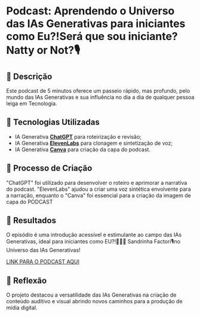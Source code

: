 # Podcast: Aprendendo o Universo das IAs Generativas para iniciantes como Eu?!Será que sou iniciante? Natty or Not?🎙️

## 📒 Descrição
Este podcast de 5 minutos oferece um passeio rápido, mas profundo, pelo mundo das IAs Generativas e sua influência no dia a dia de qualquer pessoa leiga em Tecnologia.

## 🤖 Tecnologias Utilizadas
- IA Generativa **[ChatGPT](https://chat.openai.com)** para roteirização e revisão;
- IA Generativa **[ElevenLabs](https://www.elevenlabs.io)** para clonagem e sintetização de voz;
- IA Generativa **[Canva](https://www.canva.com/pt_br/gerador-imagem-ia/)** para criação da capa do podcast.

## 🧐 Processo de Criação
"ChatGPT" foi utilizado para desenvolver o roteiro e aprimorar a narrativa do podcast. "ElevenLabs" ajudou a criar uma voz sintética envolvente para a narração, enquanto o "Canva" foi essencial para a criação da imagem de capa do PODCAST
## 🚀 Resultados
O episódio é uma introdução acessível e estimulante ao campo das IAs Generativas, ideal para iniciantes como EU?!👩🏼‍🦰 Sandrinha Factori🎙️no Universo das IAs Generativas!

[LINK PARA O PODCAST AQUI]()

## 💭 Reflexão
O projeto destacou a versatilidade das IAs Generativas na criação de conteúdo auditivo e visual abrindo novos caminhos para a produção de mídia digital.
